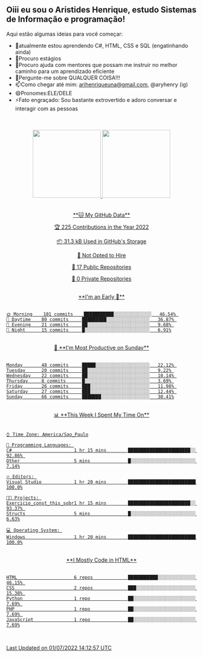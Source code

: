 ## Oiii eu sou o Aristides Henrique, estudo Sistemas de Informação e programação!


Aqui estão algumas ideias para você começar:

 
- 🌱atualmente estou aprendendo C#, HTML, CSS e SQL (engatinhando ainda)
- 👯Procuro estágios 
- 🤔Procuro ajuda com mentores que possam me instruir no melhor caminho para um aprendizado eficiente
- 💬Pergunte-me sobre QUALQUER COISA!!!
- 📫Como chegar até mim: arihenriqueuna@gmail.com, @aryhenry (ig)
- 😄Pronomes:ELE/DELE
- ⚡Fato engraçado: Sou bastante extrovertido e adoro conversar e interagir com as pessoas

<br/>
<br/>
<div align="center">
  <a href="https://github.com/arihenrique">
  <img height="180em" src="https://github-readme-stats.vercel.app/api?username=arihenrique&show_icons=true&theme=dracula&include_all_commits=true&count_private=true"/>
  <img height="180em" src="https://github-readme-stats.vercel.app/api/top-langs/?username=arihenrique&layout=compact&langs_count=7&theme=dracula"/>
</div><br/><br/>

  

  
<!--START_SECTION:waka-->
<div align="center">
**🐱 My GitHub Data** 

 🏆 225 Contributions in the Year 2022 
 
 📦 31.3 kB Used in GitHub's Storage 
 
 🚫 Not Opted to Hire
 
 📜 17 Public Repositories 
 
 🔑 0 Private Repositories  

                             
</div><br/>
<div align="center">
 **I'm an Early 🐤**</div><br/> 
 
```text
🌞 Morning    101 commits    ███████████░░░░░░░░░░░░░░   46.54% 
🌆 Daytime    80 commits     █████████░░░░░░░░░░░░░░░░   36.87% 
🌃 Evening    21 commits     ██░░░░░░░░░░░░░░░░░░░░░░░   9.68% 
🌙 Night      15 commits     █░░░░░░░░░░░░░░░░░░░░░░░░   6.91%

```
<br/>

<div align="center">
 📅 **I'm Most Productive on Sunday**</div><br/> 

```text
Monday       48 commits     █████░░░░░░░░░░░░░░░░░░░░   22.12% 
Tuesday      20 commits     ██░░░░░░░░░░░░░░░░░░░░░░░   9.22% 
Wednesday    22 commits     ██░░░░░░░░░░░░░░░░░░░░░░░   10.14% 
Thursday     8 commits      █░░░░░░░░░░░░░░░░░░░░░░░░   3.69% 
Friday       26 commits     ███░░░░░░░░░░░░░░░░░░░░░░   11.98% 
Saturday     27 commits     ███░░░░░░░░░░░░░░░░░░░░░░   12.44% 
Sunday       66 commits     ███████░░░░░░░░░░░░░░░░░░   30.41%

```
<br/>

<div align="center">
 📊 **This Week I Spent My Time On** </div><br/>
 

```text
⌚︎ Time Zone: America/Sao_Paulo

💬 Programming Languages: 
C#                       1 hr 15 mins        ███████████████████████░░   92.86% 
Other                    5 mins              █░░░░░░░░░░░░░░░░░░░░░░░░   7.14%

🔥 Editors: 
Visual Studio            1 hr 20 mins        █████████████████████████   100.0%

🐱‍💻 Projects: 
Exercicio_const_this_sobr1 hr 15 mins        ███████████████████████░░   93.37% 
Structs                  5 mins              █░░░░░░░░░░░░░░░░░░░░░░░░   6.63%

💻 Operating System: 
Windows                  1 hr 20 mins        █████████████████████████   100.0%

```
<br/>

<div align="center">
 **I Mostly Code in HTML** </div><br/>

```text
HTML                     6 repos             ███████████░░░░░░░░░░░░░░   46.15% 
CSS                      2 repos             ███░░░░░░░░░░░░░░░░░░░░░░   15.38% 
Python                   1 repo              ██░░░░░░░░░░░░░░░░░░░░░░░   7.69% 
PHP                      1 repo              ██░░░░░░░░░░░░░░░░░░░░░░░   7.69% 
JavaScript               1 repo              ██░░░░░░░░░░░░░░░░░░░░░░░   7.69%

```
<br/>

 Last Updated on 01/07/2022 14:12:57 UTC
<!--END_SECTION:waka-->
